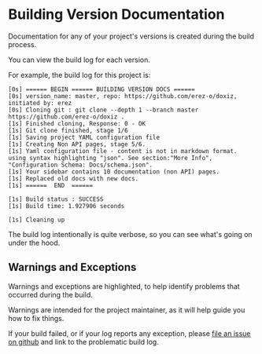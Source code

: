 Building Version Documentation
==============================

Documentation for any of your project's versions is created during the build process. 

You can view the build log for each version.

For example, the build log for this project is:

```
[0s] ====== BEGIN ====== BUILDING VERSION DOCS ======
[0s] version_name: master, repo: https://github.com/erez-o/doxiz, initiated by: erez
[0s] Cloning git : git clone --depth 1 --branch master https://github.com/erez-o/doxiz .
[1s] Finished cloning, Response: 0 - OK
[1s] Git clone finished, stage 1/6
[1s] Saving project YAML configuration file
[1s] Creating Non API pages, stage 5/6.
[1s] Yaml configuration file - content is not in markdown format. using syntax highlighting "json". See section:"More Info", "Configuration Schema: Docs/schema.json".
[1s] Your sidebar contains 10 documentation (non API) pages.
[1s] Replaced old docs with new docs.
[1s] ======  END  ====== 

[1s] Build status : SUCCESS
[1s] Build time: 1.927906 seconds

[1s] Cleaning up
```

The build log intentionally is quite verbose, so you can see what's going on under the hood. 

Warnings and Exceptions
-----------------------

Warnings and exceptions are highlighted, to help identify problems that occurred during the build.

Warnings are intended for the project maintainer, as it will help guide you how to fix things.

If your build failed, or if your log reports any exception, please [file an issue on github](https://github.com/erez-o/doxiz/issues) and link to the problematic build log.